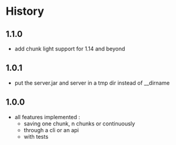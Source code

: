 # History

## 1.1.0

* add chunk light support for 1.14 and beyond

## 1.0.1

* put the server.jar and server in a tmp dir instead of __dirname

## 1.0.0

* all features implemented :
   * saving one chunk, n chunks or continuously
   * through a cli or an api
   * with tests